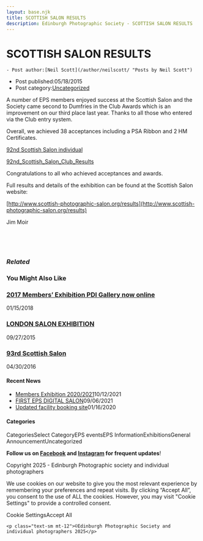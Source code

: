 ```yaml
---
layout: base.njk
title: SCOTTISH SALON RESULTS
description: Edinburgh Photographic Society - SCOTTISH SALON RESULTS
---
```


<div class="container mx-auto px-4 py-8">
  <div class="prose max-w-3xl mx-auto">
    <h1 class="text-3xl font-bold mb-6">SCOTTISH SALON RESULTS</h1>

    - Post author:[Neil Scott](/author/neilscott/ "Posts by Neil Scott")
- Post published:05/18/2015
- Post category:[Uncategorized](/category/uncategorized/)

A number of EPS members enjoyed success at the Scottish Salon and the Society came second to Dumfries in the Club Awards which is an improvement on our third place last year. Thanks to all those who entered via the Club entry system.

Overall, we achieved 38 acceptances including a PSA Ribbon and 2 HM Certificates.

[92nd Scottish Salon individual](/wp-content/uploads/2015/05/92nd-Scottish-Salon-individual.pdf)

[92nd\_Scottish\_Salon\_Club\_Results](/wp-content/uploads/2015/05/92nd_Scottish_Salon_Club_Results.pdf)

Congratulations to all who achieved acceptances and awards.

Full results and details of the exhibition can be found at the Scottish Salon website:

[http://www.scottish-photographic-salon.org/results](http://www.scottish-photographic-salon.org/results)

Jim Moir

&nbsp;

&nbsp;

### _Related_

### You Might Also Like

### [2017 Members’ Exhibition PDI Gallery now online](/uncategorized/2017-members-exhibition-pdi-gallery-now-online/)
01/15/2018

### [LONDON SALON EXHIBITION](/uncategorized/london-salon-exhibition/)
09/27/2015

### [93rd Scottish Salon](/uncategorized/93rd-scottish-salon/)
04/30/2016

#### Recent News

- [Members Exhibition 2020/2021](/uncategorized/20207/)10/12/2021
- [FIRST EPS DIGITAL SALON](/uncategorized/19611/)09/06/2021
- [Updated facility booking site](/eps_information/updated-facility-booking-site/)01/16/2020

#### Categories
CategoriesSelect CategoryEPS eventsEPS InformationExhibitionsGeneral AnnouncementUncategorized

**Follow us on [Facebook](https://www.facebook.com/EdinburghPhotographicSociety/) and [Instagram](https://www.instagram.com/edinburghphotographicsociety) for frequent updates**!

 Copyright 2025 - Edinburgh Photographic society and individual photographers 

We use cookies on our website to give you the most relevant experience by remembering your preferences and repeat visits. By clicking “Accept All”, you consent to the use of ALL the cookies. However, you may visit "Cookie Settings" to provide a controlled consent.

Cookie SettingsAccept All

    <p class="text-sm mt-12">©Edinburgh Photographic Society and individual photographers 2025</p>
  </div>
</div>